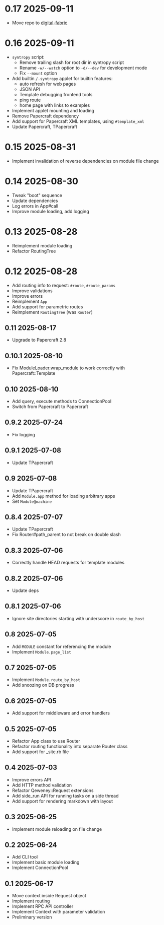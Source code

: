 # 0.17 2025-09-11

- Move repo to [digital-fabric](https://github.com/digital-fabric/syntropy)

# 0.16 2025-09-11

- `syntropy` script:
  - Remove trailing slash for root dir in syntropy script
  - Rename `-w/--watch` option to `-d/--dev` for development mode
  - Fix `--mount` option
- Add builtin `/.syntropy` applet for builtin features:
  - auto refresh for web pages
  - JSON API
  - Template debugging frontend tools
  - ping route
  - home page with links to examples
- Implement applet mounting and loading
- Remove Papercraft dependency
- Add support for Papercraft XML templates, using `#template_xml`
- Update Papercraft, TPapercraft

# 0.15 2025-08-31

- Implement invalidation of reverse dependencies on module file change

# 0.14 2025-08-30

- Tweak "boot" sequence
- Update dependencies
- Log errors in App#call
- Improve module loading, add logging

# 0.13 2025-08-28

- Reimplement module loading
- Refactor RoutingTree

# 0.12 2025-08-28

- Add routing info to request: `#route`, `#route_params`
- Improve validations
- Improve errors
- Reimplement `App`
- Add support for parametric routes
- Reimplement `RoutingTree` (was `Router`)

## 0.11 2025-08-17

- Upgrade to Papercraft 2.8

## 0.10.1 2025-08-10

- Fix ModuleLoader.wrap_module to work correctly with Papercraft::Template

## 0.10 2025-08-10

- Add query, execute methods to ConnectionPool
- Switch from Papercraft to Papercraft

## 0.9.2 2025-07-24

- Fix logging

## 0.9.1 2025-07-08

- Update TPapercraft

## 0.9 2025-07-08

- Update TPapercraft
- Add `Module.app` method for loading arbitrary apps
- Set `Module@machine`

## 0.8.4 2025-07-07

- Update TPapercraft
- Fix Router#path_parent to not break on double slash

## 0.8.3 2025-07-06

- Correctly handle HEAD requests for template modules

## 0.8.2 2025-07-06

- Update deps

## 0.8.1 2025-07-06

- Ignore site directories starting with underscore in `route_by_host`

## 0.8 2025-07-05

- Add `MODULE` constant for referencing the module
- Implement `Module.page_list`

## 0.7 2025-07-05

- Implement `Module.route_by_host`
- Add snoozing on DB progress

## 0.6 2025-07-05

- Add support for middleware and error handlers

## 0.5 2025-07-05

- Refactor App class to use Router
- Refactor routing functionality into separate Router class
- Add support for _site.rb file

## 0.4 2025-07-03

- Improve errors API
- Add HTTP method validation
- Refactor Qeweney::Request extensions
- Add side_run API for running tasks on a side thread
- Add support for rendering markdown with layout

## 0.3 2025-06-25

- Implement module reloading on file change

## 0.2 2025-06-24

- Add CLI tool
- Implement basic module loading
- Implement ConnectionPool

## 0.1 2025-06-17

- Move context inside Request object
- Implement routing
- Implement RPC API controller
- Implement Context with parameter validation
- Preliminary version
